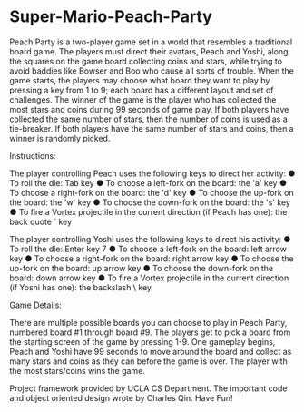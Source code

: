 # Super-Mario-Peach-Party

Peach Party is a two-player game set in a world that resembles a traditional board game.
The players must direct their avatars, Peach and Yoshi, along the squares on the game
board collecting coins and stars, while trying to avoid baddies like Bowser and Boo who
cause all sorts of trouble. When the game starts, the players may choose what board they
want to play by pressing a key from 1 to 9; each board has a different layout and set of
challenges. The winner of the game is the player who has collected the most stars and
coins during 99 seconds of game play. If both players have collected the same number of
stars, then the number of coins is used as a tie-breaker. If both players have the same
number of stars and coins, then a winner is randomly picked.

Instructions:

The player controlling Peach uses the following keys to direct her activity:
● To roll the die: Tab key
● To choose a left-fork on the board: the 'a' key
● To choose a right-fork on the board: the 'd' key
● To choose the up-fork on the board: the 'w' key
● To choose the down-fork on the board: the 's' key
● To fire a Vortex projectile in the current direction (if Peach has one): the back
quote ` key

The player controlling Yoshi uses the following keys to direct his activity:
● To roll the die: Enter key 7
● To choose a left-fork on the board: left arrow key
● To choose a right-fork on the board: right arrow key
● To choose the up-fork on the board: up arrow key
● To choose the down-fork on the board: down arrow key
● To fire a Vortex projectile in the current direction (if Yoshi has one): the
backslash \ key

Game Details:

There are multiple possible boards you can choose to play in Peach Party, numbered
board #1 through board #9. The players get to pick a board from the starting screen of the
game by pressing 1-9. One gameplay begins, Peach and Yoshi have 99 seconds to move
around the board and collect as many stars and coins as they can before the game is over.
The player with the most stars/coins wins the game.

Project framework provided by UCLA CS Department. The important code and object oriented design wrote by Charles Qin. Have Fun!
